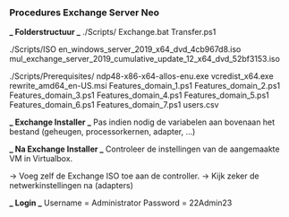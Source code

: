 ### Procedures Exchange Server Neo

**_ Folderstructuur _**
./Scripts/
    Exchange.bat
    Transfer.ps1

./Scripts/ISO
    en_windows_server_2019_x64_dvd_4cb967d8.iso
    mul_exchange_server_2019_cumulative_update_12_x64_dvd_52bf3153.iso

./Scripts/Prerequisites/
    ndp48-x86-x64-allos-enu.exe
    vcredist_x64.exe
    rewrite_amd64_en-US.msi
    Features_domain_1.ps1
    Features_domain_2.ps1
    Features_domain_3.ps1
    Features_domain_4.ps1
    Features_domain_5.ps1
    Features_domain_6.ps1
    Features_domain_7.ps1
    users.csv

**_ Exchange Installer _**
Pas indien nodig de variabelen aan bovenaan het bestand (geheugen, processorkernen, adapter, ...)

**_ Na Exchange Installer _**
Controleer de instellingen van de aangemaakte VM in Virtualbox.

-> Voeg zelf de Exchange ISO toe aan de controller.
-> Kijk zeker de netwerkinstellingen na (adapters)

**_ Login _**
Username = Administrator
Password = 22Admin23
